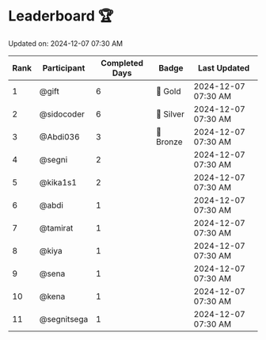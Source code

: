 # Leaderboard 🏆

Updated on: 2024-12-07 07:30 AM

| Rank | Participant       | Completed Days | Badge      | Last Updated         |
|------|-------------------|----------------|------------|----------------------|
| 1    | @gift             | 6              | 🏅 Gold     | 2024-12-07 07:30 AM |
| 2    | @sidocoder        | 6              | 🥈 Silver   | 2024-12-07 07:30 AM |
| 3    | @Abdi036          | 3              | 🥉 Bronze   | 2024-12-07 07:30 AM |
| 4    | @segni            | 2              |            | 2024-12-07 07:30 AM |
| 5    | @kika1s1          | 2              |            | 2024-12-07 07:30 AM |
| 6    | @abdi             | 1              |            | 2024-12-07 07:30 AM |
| 7    | @tamirat          | 1              |            | 2024-12-07 07:30 AM |
| 8    | @kiya             | 1              |            | 2024-12-07 07:30 AM |
| 9    | @sena             | 1              |            | 2024-12-07 07:30 AM |
| 10   | @kena             | 1              |            | 2024-12-07 07:30 AM |
| 11   | @segnitsega       | 1              |            | 2024-12-07 07:30 AM |
